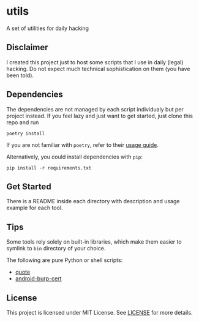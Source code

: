 # utils
A set of utilities for daily hacking


## Disclaimer

I created this project just to host some scripts that I use in daily (legal) hacking.
Do not expect much technical sophistication on them (you have been told).


## Dependencies

The dependencies are not managed by each script individualy but per project instead.
If you feel lazy and just want to get started, just clone this repo and run

```
poetry install
```

If you are not familiar with `poetry`, refer to their
[usage guide](https://python-poetry.org/docs/basic-usage/).

Alternatively, you could install dependencies with `pip`:

```
pip install -r requirements.txt
```


## Get Started

There is a README inside each directory with description and usage example for each tool.


## Tips

Some tools rely solely on built-in libraries, which make them easier to symlink to `bin`
directory of your choice.

The following are pure Python or shell scripts:
  - [quote](quote)
  - [android-burp-cert](android-burp-cert)


## License

This project is licensed under MIT License. See [LICENSE](LICENSE) for more details.
